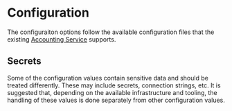 # Configuration

The configuraiton options follow the available configuration files that the existing [Accounting Service](https://github.com/cite-sa/accounting-service) supports.

## Secrets

Some of the configuration values contain sensitive data and should be treated differently. These may include secrets, connection strings, etc. It is suggested that, depending on the available infrastructure and tooling, the handling of these values is done separately from other configuration values.
